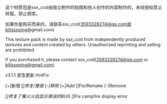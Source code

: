 这个材质包是ssx_cod由独立制作的贴图和他人创作的内容制作的，未经授权禁止转载，禁止倒卖。

如果你是购买而来的，请联系ssx_cod(3593328274@qq.com或bilissxping@gmail.com)

This texture pack is made by ssx_cod from independently produced textures and content created by others. Unauthorized reprinting and selling are prohibited.

If you purchased it, please contact ssx_cod(3593328274@qq.com or bilissxping@gmail.com)

v3.1.1 紧急更新 HotFix

[+]新增 [*]修复/重做 [-]移除    [+]Add [*]Fix/Remake [-]Remove

[*]修复了篝火火焰显示错误的BUG  [*]Fix campfire display error
